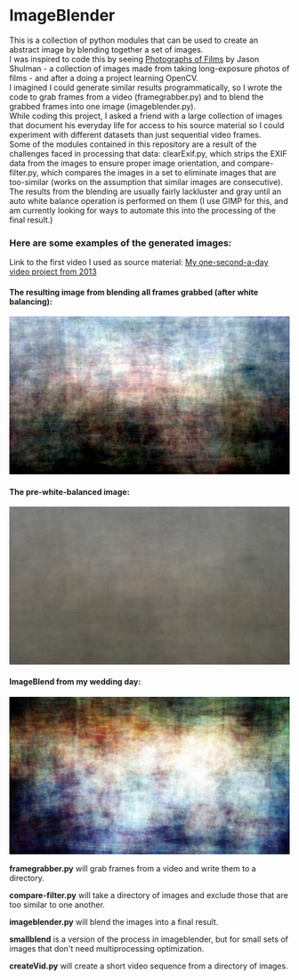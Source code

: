 # ImageBlender
This is a collection of python modules that can be used to create an abstract image by blending together a set of images.  
I was inspired to code this by seeing [Photographs of Films](http://www.jasonshulmanstudio.com/photographs-of-films/) by Jason Shulman - a collection of images made from taking long-exposure photos of films - and after a doing a project learning OpenCV.  
I imagined I could generate similar results programmatically, so I wrote the code to grab frames from a video (framegrabber.py) and to blend the grabbed frames into one image (imageblender.py).  
While coding this project, I asked a friend with a large collection of images that document his everyday life for access to his source material so I could experiment with different datasets than just sequential video frames.  
Some of the modules contained in this repository are a result of the challenges faced in processing that data: clearExif.py, which strips the EXIF data from the images to ensure proper image orientation, and compare-filter.py, which compares the images in a set to eliminate images that are too-similar (works on the assumption that similar images are consecutive).  
The results from the blending are usually fairly lackluster and gray until an auto white balance operation is performed on them (I use GIMP for this, and am currently looking for ways to automate this into the processing of the final result.)

### Here are some examples of the generated images:
Link to the first video I used as source material: [My one-second-a-day video project from 2013](https://vimeo.com/87742679)

#### The resulting image from blending all frames grabbed (after white balancing):
![The resulting image after white balance ](https://github.com/ncyates/ImageBlender/blob/master/samples/year2013wb.jpg)

#### The pre-white-balanced image:
![The pre-white-balanced image](https://github.com/ncyates/ImageBlender/blob/master/samples/year2013.jpg)

#### ImageBlend from my wedding day:
![Photos from my wedding day](https://github.com/ncyates/ImageBlender/blob/master/samples/weddingDay.jpg)

**framegrabber.py** will grab frames from a video and write them to a directory.

**compare-filter.py** will take a directory of images and exclude those that are too similar to one another.

**imageblender.py** will blend the images into a final result.

**smallblend** is a version of the process in imageblender, but for small sets of images that don't need multiprocessing optimization.

**createVid.py** will create a short video sequence from a directory of images.